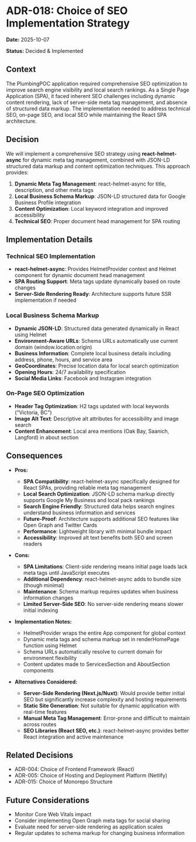 # ADR-018: Choice of SEO Implementation Strategy

**Date:** 2025-10-07

**Status:** Decided & Implemented

## Context

The PlumbingPOC application required comprehensive SEO optimization to improve search engine visibility and local search rankings. As a Single Page Application (SPA), it faced inherent SEO challenges including dynamic content rendering, lack of server-side meta tag management, and absence of structured data markup. The implementation needed to address technical SEO, on-page SEO, and local SEO while maintaining the React SPA architecture.

## Decision

We will implement a comprehensive SEO strategy using **react-helmet-async** for dynamic meta tag management, combined with JSON-LD structured data markup and content optimization techniques. This approach provides:

1. **Dynamic Meta Tag Management**: react-helmet-async for title, description, and other meta tags
2. **Local Business Schema Markup**: JSON-LD structured data for Google Business Profile integration
3. **Content Optimization**: Local keyword integration and improved accessibility
4. **Technical SEO**: Proper document head management for SPA routing

## Implementation Details

### Technical SEO Implementation
- **react-helmet-async**: Provides HelmetProvider context and Helmet component for dynamic document head management
- **SPA Routing Support**: Meta tags update dynamically based on route changes
- **Server-Side Rendering Ready**: Architecture supports future SSR implementation if needed

### Local Business Schema Markup
- **Dynamic JSON-LD**: Structured data generated dynamically in React using Helmet
- **Environment-Aware URLs**: Schema URLs automatically use current domain (window.location.origin)
- **Business Information**: Complete local business details including address, phone, hours, and service area
- **GeoCoordinates**: Precise location data for local search optimization
- **Opening Hours**: 24/7 availability specification
- **Social Media Links**: Facebook and Instagram integration

### On-Page SEO Optimization
- **Header Tag Optimization**: H2 tags updated with local keywords ("Victoria, BC")
- **Image Alt Text**: Descriptive alt attributes for accessibility and image search
- **Content Enhancement**: Local area mentions (Oak Bay, Saanich, Langford) in about section

## Consequences

*   **Pros:**
    *   **SPA Compatibility**: react-helmet-async specifically designed for React SPAs, providing reliable meta tag management
    *   **Local Search Optimization**: JSON-LD schema markup directly supports Google My Business and local pack rankings
    *   **Search Engine Friendly**: Structured data helps search engines understand business information and services
    *   **Future-Proof**: Architecture supports additional SEO features like Open Graph and Twitter Cards
    *   **Performance**: Lightweight library with minimal bundle impact
    *   **Accessibility**: Improved alt text benefits both SEO and screen readers

*   **Cons:**
    *   **SPA Limitations**: Client-side rendering means initial page loads lack meta tags until JavaScript executes
    *   **Additional Dependency**: react-helmet-async adds to bundle size (though minimal)
    *   **Maintenance**: Schema markup requires updates when business information changes
    *   **Limited Server-Side SEO**: No server-side rendering means slower initial indexing

*   **Implementation Notes:**
    *   HelmetProvider wraps the entire App component for global context
    *   Dynamic meta tags and schema markup set in renderHomePage function using Helmet
    *   Schema URLs automatically resolve to current domain for environment flexibility
    *   Content updates made to ServicesSection and AboutSection components

*   **Alternatives Considered:**
    *   **Server-Side Rendering (Next.js/Nuxt)**: Would provide better initial SEO but significantly increase complexity and hosting requirements
    *   **Static Site Generation**: Not suitable for dynamic application with real-time features
    *   **Manual Meta Tag Management**: Error-prone and difficult to maintain across routes
    *   **SEO Libraries (React SEO, etc.)**: react-helmet-async provides better React integration and active maintenance

## Related Decisions

- ADR-004: Choice of Frontend Framework (React)
- ADR-005: Choice of Hosting and Deployment Platform (Netlify)
- ADR-015: Choice of Monorepo Structure

## Future Considerations

- Monitor Core Web Vitals impact
- Consider implementing Open Graph meta tags for social sharing
- Evaluate need for server-side rendering as application scales
- Regular updates to schema markup for changing business information
